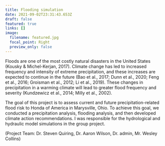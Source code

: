 ```yaml
---
title: Flooding simulation
date: 2021-09-02T23:31:43.653Z
draft: false
featured: true
links: []
image:
  filename: featured.jpg
  focal_point: Right
  preview_only: false
---
```

Floods are one of the most costly natural disasters in the United States (Kousky & Michel-Kerjan, 2017). Climate change has led to increased frequency and intensity of extreme precipitation, and these increases are expected to continue in the future (Bao et al., 2017; Dunn et al., 2020; Feng et al., 2016; Groisman et al., 2012; Li et al., 2019). These changes in precipitation in a warming climate will lead to greater flood frequency and severity (Kundzewicz et al., 2014; Milly et al., 2002).

The goal of this project is to assess current and future precipitation-related flood risk to Honda of America in Marysville, Ohio. To achieve this goal, we conducted a precipitation analysis, flooding analysis, and then developed climate action recommendations. I was responsible for the hydrological and hydraulic model simulations in the group project.

(Project Team: Dr. Steven Quiring, Dr. Aaron Wilson, Dr. admin, Mr. Wesley Collins)